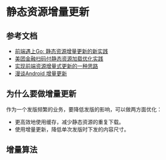 # 静态资源增量更新

## 参考文档
- [前端遇上Go: 静态资源增量更新的新实践](https://juejin.im/post/5b3efec1e51d4519610dbe30)
- [美团金融扫码付静态资源加载优化实践](https://mp.weixin.qq.com/s?__biz=MjM5NjQ5MTI5OA==&mid=2651747208&idx=1&sn=b9fc5430049e201c8973126bde8bc202&chksm=bd12aac58a6523d32c8d3cbebde0f1c9056909c383fc8fa50ec3f612c83eb0f7b96209100717&mpshare=1&scene=1&srcid=0317D09ylSnpuzwNxUpDTGgF#rd)
- [实现前端资源增量式更新的一种思路](https://zhuanlan.zhihu.com/p/23218754)
- [漫谈Android 增量更新](https://blog.csdn.net/dd864140130/article/details/52928419)

## 为什么要做增量更新
作为一个发版频繁的业务，要降低发版的影响，可以做两方面优化：
- 更高效地使用缓存，减少静态资源的重复下载。
- 使用增量更新，降低单次发版时下发的内容尺寸。

## 增量算法
